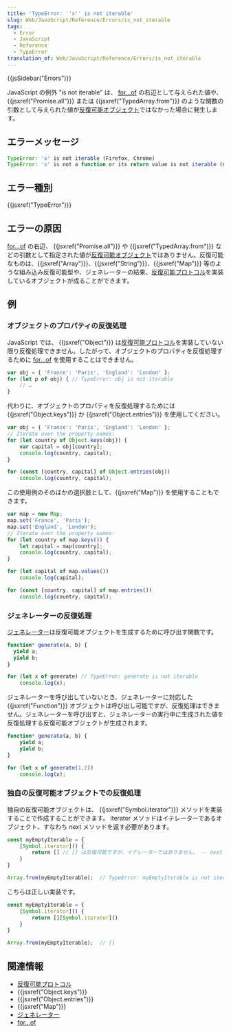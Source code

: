 ```yaml
---
title: 'TypeError: ''x'' is not iterable'
slug: Web/JavaScript/Reference/Errors/is_not_iterable
tags:
  - Error
  - JavaScript
  - Reference
  - TypeError
translation_of: Web/JavaScript/Reference/Errors/is_not_iterable
---
```

{{jsSidebar("Errors")}}

JavaScript の例外 "is not iterable" は、 [for…of](/ja/docs/Web/JavaScript/Guide/Loops_and_iteration#for...of_statement) の右辺として与えられた値や、 {{jsxref("Promise.all")}} または {{jsxref("TypedArray.from")}} のような関数の引数として与えられた値が[反復可能オブジェクト](/ja/docs/Web/JavaScript/Reference/Iteration_protocols)ではなかった場合に発生します。

## エラーメッセージ

```js
TypeError: 'x' is not iterable (Firefox, Chrome)
TypeError: 'x' is not a function or its return value is not iterable (Chrome)
```

## エラー種別

{{jsxref("TypeError")}}

## エラーの原因

[for…of](/ja/docs/Web/JavaScript/Guide/Loops_and_iteration#for...of_statement) の右辺、 {{jsxref("Promise.all")}} や {{jsxref("TypedArray.from")}} などの引数として指定された値が[反復可能オブジェクト](/ja/docs/Web/JavaScript/Reference/Iteration_protocols)ではありません。反復可能なものは、{{jsxref("Array")}}、{{jsxref("String")}}、{{jsxref("Map")}} 等のような組み込み反復可能型や、ジェネレーターの結果、[反復可能プロトコル](/ja/docs/Web/JavaScript/Reference/Iteration_protocols#the_iterable_protocol)を実装しているオブジェクトが成ることができます。</p>

## 例

### オブジェクトのプロパティの反復処理

JavaScript では、 {{jsxref("Object")}} は[反復可能プロトコル](/ja/docs/Web/JavaScript/Reference/Iteration_protocols#the_iterable_protocol)を実装していない限り反復処理できません。したがって、オブジェクトのプロパティを反復処理するために [for…of](/ja/docs/Web/JavaScript/Guide/Loops_and_iteration#for...of_statement) を使用することはできません。</p>

```js example-bad
var obj = { 'France': 'Paris', 'England': 'London' };
for (let p of obj) { // TypeError: obj is not iterable
    // …
}
```

代わりに、オブジェクトのプロパティを反復処理するためには {{jsxref("Object.keys")}} か {{jsxref("Object.entries")}} を使用してください。

```js example-good
var obj = { 'France': 'Paris', 'England': 'London' };
// Iterate over the property names:
for (let country of Object.keys(obj)) {
    var capital = obj[country];
    console.log(country, capital);
}

for (const [country, capital] of Object.entries(obj))
    console.log(country, capital);
```

この使用例のそのほかの選択肢として、{{jsxref("Map")}} を使用することもできます。

```js example-good
var map = new Map;
map.set('France', 'Paris');
map.set('England', 'London');
// Iterate over the property names:
for (let country of map.keys()) {
    let capital = map[country];
    console.log(country, capital);
}

for (let capital of map.values())
    console.log(capital);

for (const [country, capital] of map.entries())
    console.log(country, capital);
```

### ジェネレーターの反復処理

[ジェネレーター](/ja/docs/Web/JavaScript/Guide/Iterators_and_Generators#generators)は反復可能オブジェクトを生成するために呼び出す関数です。</p>

```js example-bad
function* generate(a, b) {
  yield a;
  yield b;
}

for (let x of generate) // TypeError: generate is not iterable
    console.log(x);
```

ジェネレーターを呼び出していないとき、ジェネレーターに対応した {{jsxref("Function")}} オブジェクトは呼び出し可能ですが、反復処理はできません。ジェネレーターを呼び出すと、ジェネレーターの実行中に生成された値を反復処理する反復可能オブジェクトが生成されます。

```js example-good
function* generate(a, b) {
    yield a;
    yield b;
}

for (let x of generate(1,2))
    console.log(x);
```

### 独自の反復可能オブジェクトでの反復処理

独自の反復可能オブジェクトは、 {{jsxref("Symbol.iterator")}} メソッドを実装することで作成することができます。 iterator メソッドはイテレーターであるオブジェクト、すなわち next メソッドを返す必要があります。

```js example-bad
const myEmptyIterable = {
    [Symbol.iterator]() {
        return [] // [] は反復可能ですが、イテレーターではありません。 -- next メソッドがないからです。
    }
}

Array.from(myEmptyIterable);  // TypeError: myEmptyIterable is not iterable
```

こちらは正しい実装です。

```js example-good
const myEmptyIterable = {
    [Symbol.iterator]() {
        return [][Symbol.iterator]()
    }
}

Array.from(myEmptyIterable);  // []
```

## 関連情報

- [反復可能プロトコル](/ja/docs/Web/JavaScript/Reference/Iteration_protocols#the_iterable_protocol)
- {{jsxref("Object.keys")}}
- {{jsxref("Object.entries")}}
- {{jsxref("Map")}}
- [ジェネレーター](/ja/docs/Web/JavaScript/Guide/Iterators_and_Generators#generators)
- [for…of](/ja/docs/Web/JavaScript/Guide/Loops_and_iteration#for...of_statement)
</ul>
